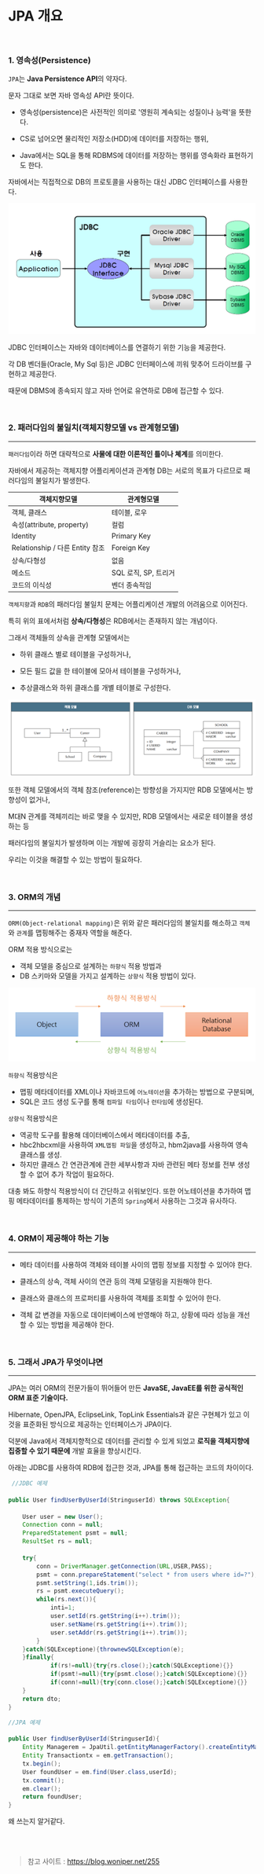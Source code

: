 # JPA 개요

<br>

### 1. 영속성(Persistence)

`JPA`는 **Java Persistence API**의 약자다.

문자 그대로 보면 자바 영속성 API란 뜻이다.

- 영속성(persistence)은 사전적인 의미로 '영원히 계속되는 성질이나 능력'을 뜻한다.

- CS로 넘어오면 물리적인 저장소(HDD)에 데이터를 저장하는 행위,

- Java에서는 SQL을 통해 RDBMS에 데이터를 저장하는 행위를 영속화라 표현하기도 한다.

자바에서는 직접적으로 DB의 프로토콜을 사용하는 대신 JDBC 인터페이스를 사용한다.

![](./src/jpa_tutorial_0.png)

JDBC 인터페이스는 자바와 데이터베이스를 연결하기 위한 기능을 제공한다.

각 DB 벤더들(Oracle, My Sql 등)은 JDBC 인터페이스에 끼워 맞추어 드라이브를 구현하고 제공한다.

때문에 DBMS에 종속되지 않고 자바 언어로 유연하로 DB에 접근할 수 있다.


<br>

### 2. 패러다임의 불일치(객체지향모델 vs 관계형모델)
<hr>

`패러다임`이라 하면 대략적으로 **사물에 대한 이론적인 틀이나 쳬계**를 의미한다.

자바에서 제공하는 객체지향 어플리케이션과 관계형 DB는 서로의 목표가 다르므로 패러다임의 불일치가 발생한다.

| 객체지향모델 | 관계형모델 |
| ---------- | ---------- |
| 객체, 클래스 | 테이블, 로우 |
| 속성(attribute, property) | 컬럼 |
| Identity | Primary Key |
| Relationship / 다른 Entity 참조 | Foreign Key |
| 상속/다형성 | 없음 |
| 메소드 | SQL 로직, SP, 트리거 |
| 코드의 이식성 | 벤더 종속적임 |

`객체지향`과 `RDB`의 패러다임 불일치 문제는 어플리케이션 개발의 어려움으로 이어진다.

특히 위의 표에서처럼 **상속/다형성**은 RDB에서는 존재하지 않는 개념이다. 

그래서 객체들의 상속을 관계형 모델에서는

- 하위 클래스 별로 테이블을 구성하거나,

- 모든 필드 값을 한 테이블에 모아서 테이블을 구성하거나,

- 추상클래스와 하위 클래스를 개별 테이블로 구성한다.

![](./src/jpa_tutorial_1.png)

또한 객체 모델에서의 객체 참조(reference)는 방향성을 가지지만 RDB 모델에서는 방향성이 없거나,

M대N 관계를 객체끼리는 바로 맺을 수 있지만, RDB 모델에서는 새로운 테이블을 생성하는 등

패러다임의 불일치가 발생하며 이는 개발에 굉장히 거슬리는 요소가 된다.

우리는 이것을 해결할 수 있는 방법이 필요하다.

<br>

### 3. ORM의 개념
---

`ORM(Object-relational mapping)`은 위와 같은 패러다임의 불일치를 해소하고 `객체`와 `관계`를 맵핑해주는 중재자 역할을 해준다.

ORM 적용 방식으로는

- 객체 모델을 중심으로 설계하는 `하향식` 적용 방법과
- DB 스키마와 모델을 가지고 설계하는 `상향식` 적용 방법이 있다.

![](./src/jpa_tutorial_2.png)

`하향식` 적용방식은
- 맵핑 메타데이터를 XML이나 자바코드에 `어노테이션`을 추가하는 방법으로 구분되며,
- SQL은 코드 생성 도구를 통해 `컴파일 타임`이나 `런타임`에 생성된다.

`상향식` 적용방식은
- 역공학 도구를 활용해 데이터베이스에서 메타데이터를 추출,
- hbc2hbcxml을 사용하여 `XML맵핑 파일`을 생성하고, hbm2java를 사용하여 영속 클래스를 생성.
- 하지만 클래스 간 연관관계에 관한 세부사항과 자바 관련된 메타 정보를 전부 생성할 수 없어 추가 작업이 필요하다.

대충 봐도 하향식 적용방식이 더 간단하고 쉬워보인다. 또한 어노테이션을 추가하여 맵핑 메타데이터를 통제하는 방식이 기존의 `Spring`에서 사용하는 그것과 유사하다.

<br>

### 4. ORM이 제공해야 하는 기능
---

- 메타 데이터를 사용하여 객체와 테이블 사이의 맵핑 정보를 지정할 수 있어야 한다.

- 클래스의 상속, 객체 사이의 연관 등의 객체 모델링을 지원해야 한다.

- 클래스와 클래스의 프로퍼티를 사용하여 객체를 조회할 수 있어야 한다.

- 객체 값 변경을 자동으로 데이터베이스에 반영해야 하고, 상황에 따라 성능을 개선할 수 있는 방법을 제공해야 한다.

<br>

### 5. 그래서 JPA가 무엇이냐면
---

JPA는 여러 ORM의 전문가들이 뛰어들어 만든 **JavaSE, JavaEE를 위한 공식적인 ORM 표준 기술이다.**

Hibernate, OpenJPA, EclipseLink, TopLink Essentials과 같은 구현체가 있고 이것을 표준화된 방식으로 제공하는 인터페이스가 JPA이다.

덕분에 Java에서 객체지향적으로 데이터를 관리할 수 있게 되었고 **로직을 객체지향에 집중할 수 있기 때문에** 개발 효율을 향상시킨다.

아래는 JDBC를 사용하여 RDB에 접근한 것과, JPA를 통해 접근하는 코드의 차이이다.

```java
 //JDBC 예제

public User findUserByUserId(StringuserId) throws SQLException{
    
    User user = new User();
    Connection conn = null;
    PreparedStatement psmt = null;
    ResultSet rs = null;
    
    try{
        conn = DriverManager.getConnection(URL,USER,PASS);
        psmt = conn.prepareStatement("select * from users where id=?");
        psmt.setString(1,ids.trim());
        rs = psmt.executeQuery();
        while(rs.next()){
            inti=1;
            user.setId(rs.getString(i++).trim());
            user.setName(rs.getString(i++).trim());
            user.setAddr(rs.getString(i++).trim());
        }
    }catch(SQLExceptione){thrownewSQLException(e);
    }finally{
            if(rs!=null){try{rs.close();}catch(SQLExceptione){}}
            if(psmt!=null){try{psmt.close();}catch(SQLExceptione){}}
            if(conn!=null){try{conn.close();}catch(SQLExceptione){}}
    }
    return dto;
}
``` 

```java
//JPA 예제

public User findUserByUserId(StringuserId){
    Entity Managerem = JpaUtil.getEntityManagerFactory().createEntityManager();
    Entity Transactiontx = em.getTransaction();
    tx.begin();
    User foundUser = em.find(User.class,userId);
    tx.commit();
    em.clear();
    return foundUser;
}
```

왜 쓰는지 알거같다.


<br>
<br>

> 참고 사이트 : https://blog.woniper.net/255